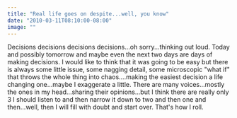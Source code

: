 ```yaml
---
title: "Real life goes on despite...well, you know"
date: "2010-03-11T08:10:00-08:00"
image: ""
---
```


Decisions decisions decisions decisions...oh sorry...thinking out loud. Today and possibly tomorrow and maybe even the next two days are days of making decisions.
I would like to think that it was going to be easy but there is always some little issue, some nagging detail, some microscopic "what if" that throws the whole thing into chaos....making the easiest decision a life changing one...maybe I exaggerate a little.
There are many voices...mostly the ones in my head...sharing their opinions...but I think there are really only 3 I should listen to and then narrow it down to two and then one and then...well, then I will fill with doubt and start over. That's how I roll.